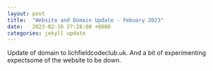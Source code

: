 ```yaml
---
layout: post
title:  "Website and Domain Update - Febuary 2023"
date:   2023-02-16 27:28:00 +0000
categories: jekyll update
---
```

Update of domain to lichfieldcodeclub.uk.
And a bit of experimenting expectsome of the website to be down.
